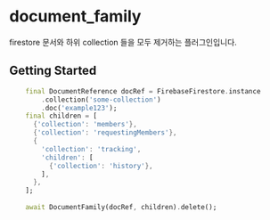 # document_family

firestore 문서와 하위 collection 들을 모두 제거하는 플러그인입니다.

## Getting Started

```dart
    final DocumentReference docRef = FirebaseFirestore.instance
        .collection('some-collection')
        .doc('example123');
    final children = [
      {'collection': 'members'},
      {'collection': 'requestingMembers'},
      {
        'collection': 'tracking',
        'children': [
          {'collection': 'history'},
        ],
      },
    ];
    
    await DocumentFamily(docRef, children).delete();
```

